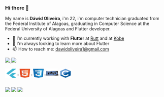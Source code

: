### Hi there 👋


My name is **Dáwid Oliveira**, i'm 22, i'm computer technician graduated from the Federal Institute of Alagoas, graduating in Computer Science at the Federal University of Alagoas and Flutter developer.

- 🔭 I’m currently working with **Flutter** at [Rutt](https://rutt.com.br) and at [Kobe](https://www.kobe.io/)
- 🌱 I'm always looking to learn more about Flutter
- 📫 How to reach me: dawidoliveira1@gmail.com

<div align="">
  <a href="https://github.com/dawidoliveira">
  <img height="180em" src="https://github-readme-stats.vercel.app/api?username=dawidoliveira&show_icons=true&theme=dark&include_all_commits=true&count_private=true"/>
  <img height="180em" src="https://github-readme-stats.vercel.app/api/top-langs/?username=dawidoliveira&layout=compact&langs_count=7&theme=dark"/>
</div>
<div style="display: inline_block"><br>
  <img align="center" alt="Dawid-Js" height="30" width="40" src="https://raw.githubusercontent.com/devicons/devicon/master/icons/flutter/flutter-plain.svg">
  <img align="center" alt="Dawid-HTML" height="30" width="40" src="https://raw.githubusercontent.com/devicons/devicon/master/icons/html5/html5-original.svg">
  <img align="center" alt="Dawid-CSS" height="30" width="40" src="https://raw.githubusercontent.com/devicons/devicon/master/icons/css3/css3-original.svg">
  <img align="center" alt="Dawid-PHP" height="30" width="40" src="https://raw.githubusercontent.com/devicons/devicon/master/icons/php/php-original.svg">
  <img align="center" alt="Dawid-C" height="30" width="40" src="https://raw.githubusercontent.com/devicons/devicon/master/icons/c/c-original.svg">
</div>
  
  ##
  
<div> 
  <a href="https://instagram.com/dawidsilva_" target="_blank"><img src="https://img.shields.io/badge/Instagram-4b5dc3?style=for-the-badge&logo=instagram&logoColor=white" target="_blank"></a>
  <a href = "mailto:dawidoliveira1@gmail.com"><img src="https://img.shields.io/badge/Gmail-D14836?style=for-the-badge&logo=gmail&logoColor=white" target="_blank"></a>
  <a href="https://www.linkedin.com/in/dawidoliveira/" target="_blank"><img src="https://img.shields.io/badge/-LinkedIn-%230077B5?style=for-the-badge&logo=linkedin&logoColor=white" target="_blank"></a> 
</div>
